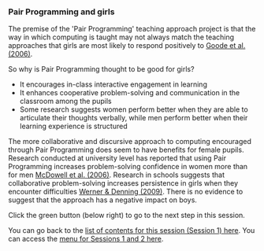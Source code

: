 ### Pair Programming and girls

The premise of the 'Pair Programming' teaching approach project is that the way in which computing is taught may not always match the teaching approaches that girls are most likely to respond positively to [Goode et al. (2006)](https://www.semanticscholar.org/paper/Lost-in-Translation%3A-Gender-and-High-School-Science-Goode-Estrella/787d7aa31ca0bc201c22597170931e4d2987352c). 

So why is Pair Programming thought to be good for girls?
+ It encourages in-class interactive engagement in learning
+ It enhances cooperative problem-solving and communication in the classroom among the pupils
+ Some research suggests women perform better when they are able to articulate their thoughts verbally, while men perform better when their learning experience is structured

The more collaborative and discursive approach to computing encouraged through Pair Programming does seem to have benefits for female pupils. Research conducted at university level has reported that using Pair Programming increases problem-solving confidence in women more than for men [McDowell et al. (2006)](https://dl.acm.org/doi/abs/10.1145/1145287.1145293). Research in schools suggests that collaborative problem-solving increases persistence in girls when they encounter difficulties [Werner & Denning (2009)](https://www.tandfonline.com/doi/abs/10.1080/15391523.2009.10782540). There is no evidence to suggest that the approach has a negative impact on boys.


Click the green button (below right) to go to the next step in this session.

You can go back to the [list of contents for this session (Session 1) here](https://projects.raspberrypi.org/en/projects/gbic-pair-programming-1).
You can access the [menu for Sessions 1 and 2 here](https://projects.raspberrypi.org/en/pathways/gbic-pair-programming-training).
